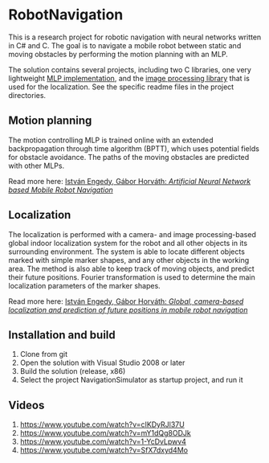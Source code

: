RobotNavigation
===============
This is a research project for robotic navigation with neural networks written in C# and C. The goal is to navigate a mobile robot between static and moving obstacles by performing the motion planning with an MLP.

The solution contains several projects, including two C libraries, one very lightweight [MLP implementation](https://github.com/hunsteve/RobotNavigation/tree/master/MLPDll), and the [image processing library](https://github.com/hunsteve/RobotNavigation/tree/master/MarkerFinderLib) that is used for the localization. See the specific readme files in the project directories.

Motion planning
---------------
The motion controlling MLP is trained online with an extended backpropagation through time algorithm (BPTT), which uses potential fields for obstacle avoidance. The paths of the moving obstacles are predicted with other MLPs. 

Read more here: [István Engedy, Gábor Horváth: *Artificial Neural Network based Mobile Robot Navigation*](http://home.mit.bme.hu/~engedy/docs/WISP_2009_NN_RobotNav.pdf)

Localization
------------
The localization is performed with a camera- and image processing-based global indoor localization system for the robot and all other objects in its surrounding environment. The system is able to locate different objects marked with simple marker shapes, and any other objects in the working area. The method is also able to keep track of moving objects, and predict their future positions. Fourier transformation is used to determine the main localization parameters of the marker shapes. 

Read more here: [István Engedy, Gábor Horváth: *Global, camera-based localization and prediction of future positions in mobile robot navigation*](http://home.mit.bme.hu/~engedy/docs/SpringerBook_2010_CameraLocalization.pdf)

Installation and build
----------------------
1. Clone from git
2. Open the solution with Visual Studio 2008 or later
3. Build the solution (release, x86)
4. Select the project NavigationSimulator as startup project, and run it

Videos
------
1. https://www.youtube.com/watch?v=cIKDyRJl37U
2. https://www.youtube.com/watch?v=mY1dQg8ODJk
3. https://www.youtube.com/watch?v=1-YcDvLpwv4
4. https://www.youtube.com/watch?v=SfX7dxyd4Mo
